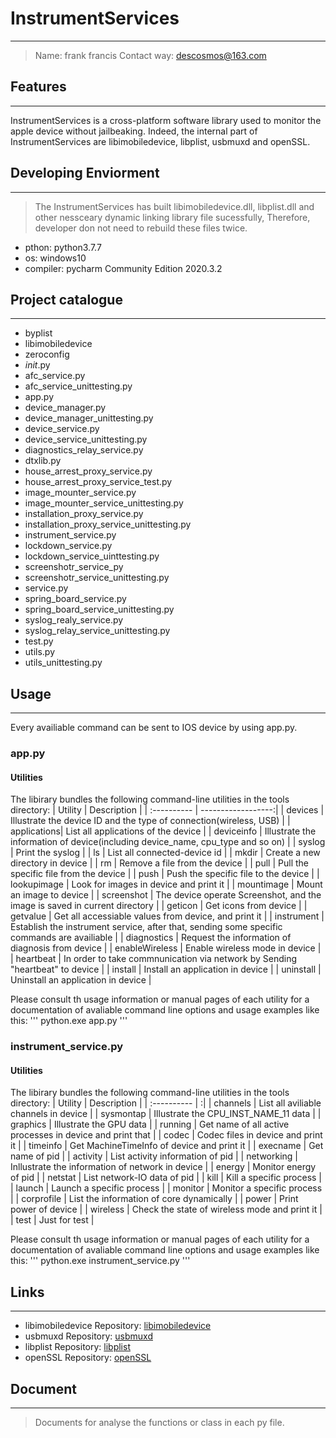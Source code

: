 # InstrumentServices 
***
> Name: frank francis          Contact way: descosmos@163.com

## Features
***
InstrumentServices is a cross-platform software library used to monitor the apple device without jailbeaking.
Indeed, the internal part of InstrumentServices are libimobiledevice, libplist, usbmuxd and openSSL.

## Developing Enviorment
***
> The InstrumentServices has built libimobiledevice.dll, libplist.dll and other nessceary dynamic linking library file sucessfully,
    Therefore, developer don not need to rebuild these files twice.
- pthon:      python3.7.7
- os:         windows10
- compiler:   pycharm Community Edition 2020.3.2

## Project catalogue
***
- byplist
- libimobiledevice
- zeroconfig
- _init_.py
- afc_service.py
- afc_service_unittesting.py
- app.py
- device_manager.py
- device_manager_unittesting.py
- device_service.py
- device_service_unittesting.py
- diagnostics_relay_service.py
- dtxlib.py
- house_arrest_proxy_service.py
- house_arrest_proxy_service_test.py
- image_mounter_service.py
- image_mounter_service_unittesting.py
- installation_proxy_service.py
- installation_proxy_service_unittesting.py
- instrument_service.py
- lockdown_service.py
- lockdown_service_uinttesting.py
- screenshotr_service_py
- screenshotr_service_unittesting.py
- service.py
- spring_board_service.py
- spring_board_service_unittesting.py
- syslog_realy_service.py
- syslog_relay_service_unittesting.py
- test.py
- utils.py
- utils_unittesting.py

## Usage 
***
Every availiable command can be sent to IOS device by using app.py.
### app.py

#### Utilities
The libirary bundles the following command-line utilities in the tools directory:
| Utility     |     Description     |
| :---------- |  ------------------:|
| devices     | Illustrate the device ID and the type of connection(wireless, USB) |
| applications| List all applications of the device |
| deviceinfo  | Illustrate the information of device(including device_name, cpu_type and so on) |
| syslog      | Print the syslog    |
| ls          | List all connected-device id |
| mkdir       | Create a new directory in device |
| rm          | Remove a file from the device |
| pull        | Pull the specific file from the device |
| push        | Push the specific file to the device |
| lookupimage | Look for images in device and print it |
| mountimage  | Mount an image to device |
| screenshot  | The device operate Screenshot, and the image is saved in current directory |
| geticon     | Get icons from device |
| getvalue    | Get all accessiable values from device, and print it |
| instrument  | Establish the instrument service, after that, sending some specific commands are availiable |
| diagnostics | Request the information of diagnosis from device |
| enableWireless | Enable wireless mode in device |
| heartbeat   | In order to take commnunication via network by Sending "heartbeat" to device |
| install     | Install an application in device |
| uninstall   | Uninstall an application in device |

Please consult th usage information or manual pages of each utility for a documentation of avaliable command
line options and usage examples like this:
'''
python.exe app.py
'''
### instrument_service.py

#### Utilities
The libirary bundles the following command-line utilities in the tools directory:
| Utility     |     Description     |
| :---------- | :|
| channels    | List all aviliable channels in device |
| sysmontap   | Illustrate the CPU_INST_NAME_11 data |
| graphics    | Illustrate the GPU data |
| running     | Get name of all active processes in device and print that |
| codec       | Codec files in device and print it |
| timeinfo    | Get MachineTimeInfo of device and print it |
| execname    | Get name of pid |
| activity    | List activity information of pid |
| networking  | Inllustrate the information of network in device |
| energy      | Monitor energy of pid |
| netstat     | List network-IO data of pid |
| kill        | Kill a specific process |
| launch      | Launch a specific process |
| monitor     | Monitor a specific process |
| corprofile  | List the information of core dynamically |
| power       | Print power of device |
| wireless    | Check the state of wireless mode and print it |
| test        | Just for test |

Please consult th usage information or manual pages of each utility for a documentation of avaliable command
line options and usage examples like this:
'''
python.exe instrument_service.py
'''

## Links
***
- libimobiledevice Repository: [libimobiledevice](https://github.com/libimobiledevice/libimobiledevice)
- usbmuxd Repository: [usbmuxd](https://github.com/libimobiledevice/usbmuxd)
- libplist Repository: [libplist](https://github.com/libimobiledevice/libplist)
- openSSL Repository: [openSSL](https://github.com/openssl/openssl)

## Document
***
> Documents for analyse the functions or class in each py file.


